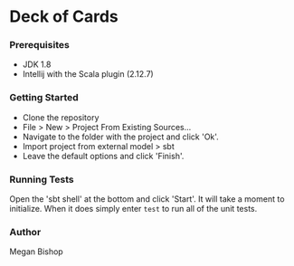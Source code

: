 # Deck of Cards

### Prerequisites

* JDK 1.8
* Intellij with the Scala plugin (2.12.7)

### Getting Started

* Clone the repository
* File > New > Project From Existing Sources...
* Navigate to the folder with the project and click 'Ok'.
* Import project from external model > sbt
* Leave the default options and click 'Finish'.

### Running Tests

Open the 'sbt shell' at the bottom and click 'Start'. It will take a moment to initialize. When it does simply enter 
`test` to run all of the unit tests.

### Author

Megan Bishop